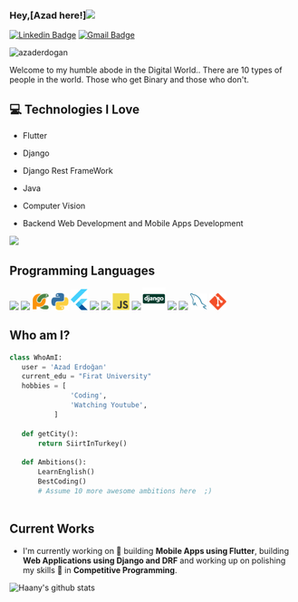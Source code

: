 
### Hey,[Azad here!]<img src="https://media.giphy.com/media/hvRJCLFzcasrR4ia7z/giphy.gif" width="25px">


[![Linkedin Badge](https://img.shields.io/badge/-AzadErdoğan-blue?style=flat-square&logo=Linkedin&logoColor=white&link=https://www.linkedin.com/in/azaderdogan)](https://www.linkedin.com/in/haany-ali) [![Gmail Badge](https://img.shields.io/badge/-azadderdogan@gmail.com-c14438?style=flat-square&logo=Gmail&logoColor=white&link=mailto:azadderdogan@gmail.com)](mailto:azadderdogan@gmail.com) 
<p align="left"> <img src="https://komarev.com/ghpvc/?username=azaderdogan" alt="azaderdogan" /> </p>

Welcome to my humble abode in the Digital World.. There are 10 types of people in the world. Those who get Binary and those who don't.

## :computer: Technologies I Love
* Flutter
* Django
* Django Rest FrameWork
* Java
* Computer Vision

* Backend Web Development and Mobile Apps Development

<img src = "https://github-readme-stats.vercel.app/api/top-langs/?username=azaderdogan&layout=compact">

## Programming Languages
<img src = 'https://github.com/azaderdogan/azaderdogan/blob/main/images/c-original.svg' width='30'/> <img src = 'https://github.com/azaderdogan/azaderdogan/images/cpp.svg' width='30'/> <img src = 'https://github.com/azaderdogan/azaderdogan/blob/master/images/pycharm.svg' width='30'/> <img src = 'https://github.com/azaderdogan/azaderdogan/blob/master/images/python2.png' height='30'/> <img src = 'https://github.com/azaderdogan/azaderdogan/blob/main/images/flutter-logo.svg' width='30'/> <img src = 'https://github.com/azaderdogan/azaderdogan/blob/main/images/html.svg' width='30'/> <img src = 'https://github.com/azaderdogan/azaderdogan/blob/main/images/css.svg' width='30'/> <img src = 'https://github.com/azaderdogan/azaderdogan/blob/main/images/js.svg' width='30'/> <img src = 'https://github.com/azaderdogan/azaderdogan/blob/master/images/bootstrap.svg' width='33'/> <img src = 'https://github.com/azaderdogan/azaderdogan/blob/main/images/django.svg' height='40'/> <img src = 'https://github.com/azaderdogan/azaderdogan/blob/main/images/flask.png' width='30'/> <img src = 'https://github.com/azaderdogan/azaderdogan/blob/main/images/php.svg' width='40'/>
 <img src = 'https://github.com/azaderdogan/azaderdogan/blob/main/images/sql.svg' width='30'/> <img src = 'https://github.com/azaderdogan/azaderdogan/blob/main/images/git.svg' width='30'/>
 
 ## Who am I?
 ```python
 class WhoAmI:
 	user = 'Azad Erdoğan'
	current_edu = "Firat University"
	hobbies = [
				'Coding',
				'Watching Youtube',
			]
	
	def getCity():
		return SiirtInTurkey()
	
	def Ambitions():
		LearnEnglish()
		BestCoding()
		# Assume 10 more awesome ambitions here  ;)
	
 ```
 
## Current Works
 * I'm currently working on 🔭 building **Mobile Apps using Flutter**,  building **Web Applications using Django and DRF** and working up on polishing my skills 🌱 in **Competitive Programming**.
 
![Haany's github stats](https://github-readme-stats.vercel.app/api?username=azaderdogan&show_icons=true&hide=[%22issues%22])
 
 
